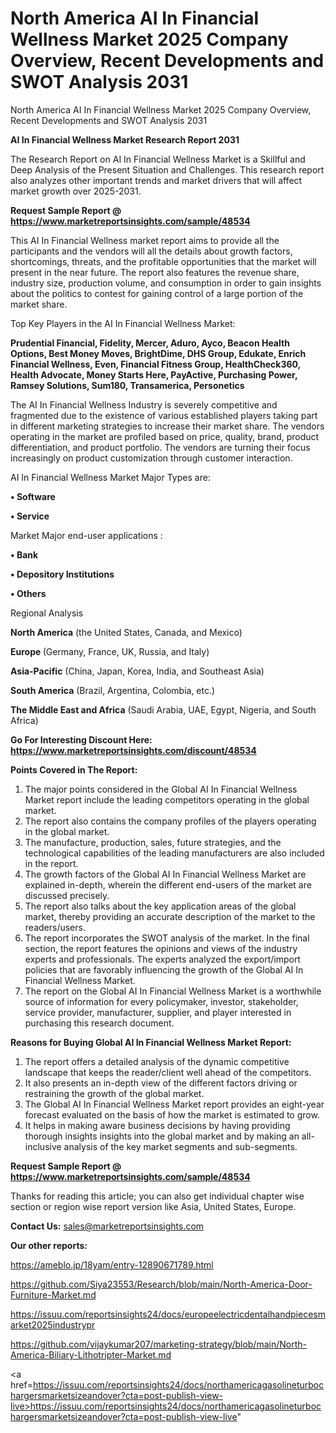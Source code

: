 # North America AI In Financial Wellness Market 2025 Company Overview, Recent Developments and SWOT Analysis 2031
North America AI In Financial Wellness Market 2025 Company Overview, Recent Developments and SWOT Analysis 2031

<strong>AI In Financial Wellness Market Research Report 2031</strong>

The Research Report on AI In Financial Wellness Market is a Skillful and Deep Analysis of the Present Situation and Challenges. This research report also analyzes other important trends and market drivers that will affect market growth over 2025-2031.

<strong>Request Sample Report @ <a href=https://www.marketreportsinsights.com/sample/48534>https://www.marketreportsinsights.com/sample/48534</a></strong>

This AI In Financial Wellness market report aims to provide all the participants and the vendors will all the details about growth factors, shortcomings, threats, and the profitable opportunities that the market will present in the near future. The report also features the revenue share, industry size, production volume, and consumption in order to gain insights about the politics to contest for gaining control of a large portion of the market share.

Top Key Players in the AI In Financial Wellness Market:

<strong>Prudential Financial, Fidelity, Mercer, Aduro, Ayco, Beacon Health Options, Best Money Moves, BrightDime, DHS Group, Edukate, Enrich Financial Wellness, Even, Financial Fitness Group, HealthCheck360, Health Advocate, Money Starts Here, PayActive, Purchasing Power, Ramsey Solutions, Sum180, Transamerica, Personetics</strong>

The AI In Financial Wellness Industry is severely competitive and fragmented due to the existence of various established players taking part in different marketing strategies to increase their market share. The vendors operating in the market are profiled based on price, quality, brand, product differentiation, and product portfolio. The vendors are turning their focus increasingly on product customization through customer interaction.

AI In Financial Wellness Market Major Types are:

<strong>•  Software

•  Service</strong>

Market Major end-user applications :

<strong>•  Bank

•  Depository Institutions

•  Others</strong>

Regional Analysis

</u><strong><b>North America</b></strong> (the United States, Canada, and Mexico)

<strong><b>Europe </b></strong>(Germany, France, UK, Russia, and Italy)

<strong><b>Asia-Pacific</b></strong> (China, Japan, Korea, India, and Southeast Asia)

<strong><b>South America</b></strong> (Brazil, Argentina, Colombia, etc.)

<strong><b>The Middle East and Africa</b></strong> (Saudi Arabia, UAE, Egypt, Nigeria, and South Africa)

<strong>Go For Interesting Discount Here: <a href=https://www.marketreportsinsights.com/discount/48534>https://www.marketreportsinsights.com/discount/48534</a></strong>

<strong>Points Covered in The Report:</strong>
<ol>
  <li>The major points considered in the Global AI In Financial Wellness Market report include the leading competitors operating in the global market.</li>
  <li>The report also contains the company profiles of the players operating in the global market.</li>
  <li>The manufacture, production, sales, future strategies, and the technological capabilities of the leading manufacturers are also included in the report.</li>
  <li>The growth factors of the Global AI In Financial Wellness Market are explained in-depth, wherein the different end-users of the market are discussed precisely.</li>
  <li>The report also talks about the key application areas of the global market, thereby providing an accurate description of the market to the readers/users.</li>
  <li>The report incorporates the SWOT analysis of the market. In the final section, the report features the opinions and views of the industry experts and professionals. The experts analyzed the export/import policies that are favorably influencing the growth of the Global AI In Financial Wellness Market.</li>
  <li>The report on the Global AI In Financial Wellness Market is a worthwhile source of information for every policymaker, investor, stakeholder, service provider, manufacturer, supplier, and player interested in purchasing this research document.</li>
</ol>
<strong>Reasons for Buying Global AI In Financial Wellness Market Report:</strong>

<ol>
  <li>The report offers a detailed analysis of the dynamic competitive landscape that keeps the reader/client well ahead of the competitors.</li>
  <li>It also presents an in-depth view of the different factors driving or restraining the growth of the global market.</li>
  <li>The Global AI In Financial Wellness Market report provides an eight-year forecast evaluated on the basis of how the market is estimated to grow.</li>
  <li>It helps in making aware business decisions by having providing thorough insights insights into the global market and by making an all-inclusive analysis of the key market segments and sub-segments.</li>
</ol>
<strong>Request Sample Report @ <a href=https://www.marketreportsinsights.com/sample/48534>https://www.marketreportsinsights.com/sample/48534</a></strong>


Thanks for reading this article; you can also get individual chapter wise section or region wise report version like Asia, United States, Europe.

<strong>Contact Us:</strong>
sales@marketreportsinsights.com

<strong>Our other reports:</strong>

<a href=https://ameblo.jp/18yam/entry-12890671789.html>https://ameblo.jp/18yam/entry-12890671789.html</a>

<a href=https://github.com/Siya23553/Research/blob/main/North-America-Door-Furniture-Market.md>https://github.com/Siya23553/Research/blob/main/North-America-Door-Furniture-Market.md</a>

<a href=https://issuu.com/reportsinsights24/docs/europeelectricdentalhandpiecesmarket2025industrypr>https://issuu.com/reportsinsights24/docs/europeelectricdentalhandpiecesmarket2025industrypr</a>

<a href=https://github.com/vijaykumar207/marketing-strategy/blob/main/North-America-Biliary-Lithotripter-Market.md>https://github.com/vijaykumar207/marketing-strategy/blob/main/North-America-Biliary-Lithotripter-Market.md</a>

<a href=https://issuu.com/reportsinsights24/docs/northamericagasolineturbochargersmarketsizeandover?cta=post-publish-view-live>https://issuu.com/reportsinsights24/docs/northamericagasolineturbochargersmarketsizeandover?cta=post-publish-view-live</a>"
